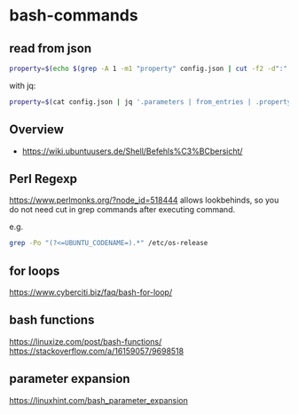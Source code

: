 # bash-commands

## read from json
```bash
property=$(echo $(grep -A 1 -m1 "property" config.json | cut -f2 -d":" | tail -1 | sed 's/[,"]//g'))
```

with jq:
```bash
property=$(cat config.json | jq '.parameters | from_entries | .property')
```

## Overview
- https://wiki.ubuntuusers.de/Shell/Befehls%C3%BCbersicht/

## Perl Regexp
https://www.perlmonks.org/?node_id=518444
allows lookbehinds, so you do not need cut in grep commands after executing command.

e.g.
```bash
grep -Po "(?<=UBUNTU_CODENAME=).*" /etc/os-release
```

## for loops
https://www.cyberciti.biz/faq/bash-for-loop/

## bash functions
https://linuxize.com/post/bash-functions/
https://stackoverflow.com/a/16159057/9698518

## parameter expansion
https://linuxhint.com/bash_parameter_expansion
